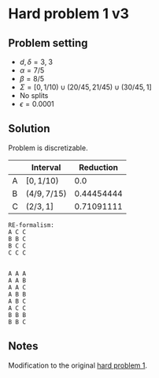 # Hard problem 1 v3

## Problem setting
- $d, \delta = 3, \; 3$
- $\alpha=7/5$
- $\beta=8/5$
- $\Sigma=[0, 1/10) \cup (20/45, 21/45) \cup (30/45, 1]$
- No splits
- $\epsilon = 0.0001$

## Solution
Problem is discretizable.

$\;$| Interval | Reduction
----|---------|---------
A | $[0,1/10)$ | $0.0$
B | $(4/9,7/15)$ | $0.44454444$
C | $(2/3,1]$ | $0.71091111$



```
RE-formalism:
A C C
B B C
B C C
C C C


A A A
A A B
A A C
A B B
A B C
A C C
B B B
B B C
```

## Notes

Modification to the original [hard problem 1](../hard_problem_1/hard_problem_1.md).